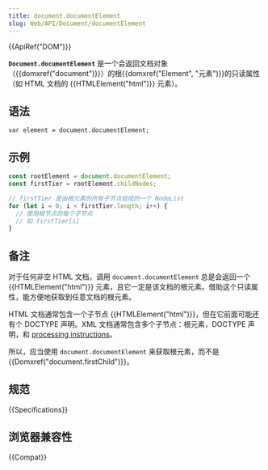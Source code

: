 ```yaml
---
title: document.documentElement
slug: Web/API/Document/documentElement
---
```


{{ApiRef("DOM")}}

**`Document.documentElement`** 是一个会返回文档对象（{{domxref("document")}}）的根{{domxref("Element", "元素")}}的只读属性（如 HTML 文档的 {{HTMLElement("html")}} 元素）。

## 语法

```plain
var element = document.documentElement;
```

## 示例

```js
const rootElement = document.documentElement;
const firstTier = rootElement.childNodes;

// firstTier 是由根元素的所有子节点组成的一个 NodeList
for (let i = 0; i < firstTier.length; i++) {
  // 使用根节点的每个子节点
  // 如 firstTier[i]
}
```

## 备注

对于任何非空 HTML 文档，调用 `document.documentElement` 总是会返回一个 {{HTMLElement("html")}} 元素，且它一定是该文档的根元素。借助这个只读属性，能方便地获取到任意文档的根元素。

HTML 文档通常包含一个子节点 {{HTMLElement("html")}}，但在它前面可能还有个 DOCTYPE 声明。XML 文档通常包含多个子节点：根元素，DOCTYPE 声明，和 [processing instructions](/zh-CN/docs/DOM/ProcessingInstruction)。

所以，应当使用 `document.documentElement` 来获取根元素，而不是 {{Domxref("document.firstChild")}}。

## 规范

{{Specifications}}

## 浏览器兼容性

{{Compat}}

